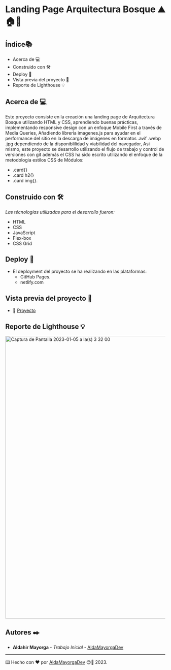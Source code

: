 # Landing Page Arquitectura Bosque ⛰🏠🌲 

## Índice📚 
* Acerca de 💻 
* Construido con 🛠️
* Deploy 🚀 
* Vista previa del proyecto 👀 
* Reporte de Lighthouse 💡 

## Acerca de 💻 

Este proyecto consiste en la creación una landing page de Arquitectura Bosque utilizando HTML y CSS, aprendiendo buenas prácticas, implementando responsive design con un enfoque Mobile First a través de Media Queries, Añadiendo libreria imagenes.js para ayudar en el performance del sitio en la descarga de imágenes en formatos .avif .webp .jpg dependiendo de la disponiblilidad y viabilidad del navegador, Asi mismo, este proyecto se desarrollo utilizando el flujo de trabajo y control de versiones con git además el CSS ha sido escrito utilizando el enfoque de la metodologia estilos CSS de Módulos:

* .card{}
* .card h2{}
* .card img{}.


## Construido con 🛠️

_Las técnologias utilizadas para el desarrollo fueron:_

* HTML 
* CSS
* JavaScript
* Flex-box
* CSS Grid

## Deploy 🚀  

* El deployment del proyecto se ha realizando en las plataformas:
    * GitHub Pages.
    * netlify.com

## Vista previa del proyecto 👀 

* 👀  [Proyecto](https://aldamayorgadev.github.io/03-arquitectura/)


## Reporte de Lighthouse 💡 

<img width="890" alt="Captura de Pantalla 2023-01-05 a la(s) 3 32 00" src="https://user-images.githubusercontent.com/94152243/210747592-dbc5968d-daf4-4450-a17b-fcf63ae1b7f6.png">



## Autores ✒️

* **Aldahir Mayorga** - *Trabajo Inicial* - [AldaMayorgaDev](https://github.com/AldaMayorgaDev)






---
⌨️ Hecho con ❤️ por [AldaMayorgaDev](https://github.com/AldaMayorgaDev) 😊🚀 2023.
